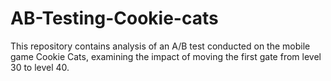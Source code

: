 # AB-Testing-Cookie-cats
This repository contains analysis of an A/B test conducted on the mobile game Cookie Cats, examining the impact of moving the first gate from level 30 to level 40.
